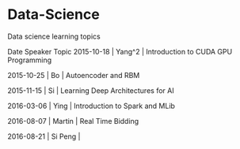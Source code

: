 # Data-Science
Data science learning topics

Date	    Speaker   	Topic
2015-10-18	| Yang^2	| Introduction to CUDA GPU Programming

2015-10-25	| Bo	| Autoencoder and RBM

2015-11-15	| Si | Learning Deep Architectures for AI

2016-03-06	| Ying	| Introduction to Spark and MLib

2016-08-07   | Martin | Real Time Bidding

2016-08-21  | Si Peng | 



	
